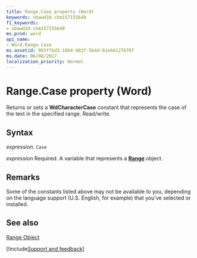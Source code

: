 ```yaml
---
title: Range.Case property (Word)
keywords: vbawd10.chm157155640
f1_keywords:
- vbawd10.chm157155640
ms.prod: word
api_name:
- Word.Range.Case
ms.assetid: 983f7bd3-10b4-882f-5b4d-01e44127676f
ms.date: 06/08/2017
localization_priority: Normal
---
```



# Range.Case property (Word)

Returns or sets a  **WdCharacterCase** constant that represents the case of the text in the specified range. Read/write.


## Syntax

_expression_. `Case`

_expression_ Required. A variable that represents a **[Range](Word.Range.md)** object.


## Remarks

Some of the constants listed above may not be available to you, depending on the language support (U.S. English, for example) that you've selected or installed.


## See also


[Range Object](Word.Range.md)

[!include[Support and feedback](~/includes/feedback-boilerplate.md)]